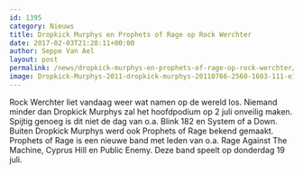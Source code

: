 ```yaml
---
id: 1395
category: Nieuws
title: Dropkick Murphys en Prophets of Rage op Rock Werchter
date: 2017-02-03T21:28:11+00:00
author: Seppe Van Ael
layout: post
permalink: /news/dropkick-murphys-en-prophets-of-rage-op-rock-werchter/
image: Dropkick-Murphys-2011-dropkick-murphys-20110766-2560-1603-111-e1486156920615.jpg
---
```

Rock Werchter liet vandaag weer wat namen op de wereld los. Niemand minder dan Dropkick Murphys zal het hoofdpodium op 2 juli onveilig maken. Spijtig genoeg is dit niet de dag van o.a. Blink 182 en System of a Down. Buiten Dropkick Murphys werd ook Prophets of Rage bekend gemaakt. Prophets of Rage is een nieuwe band met leden van o.a. Rage Against The Machine, Cyprus Hill en Public Enemy. Deze band speelt op donderdag 19 juli.
